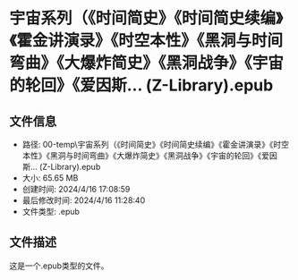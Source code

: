 ﻿# 宇宙系列（《时间简史》《时间简史续编》《霍金讲演录》《时空本性》《黑洞与时间弯曲》《大爆炸简史》《黑洞战争》《宇宙的轮回》《爱因斯... (Z-Library).epub

## 文件信息
- 路径: 00-temp\宇宙系列（《时间简史》《时间简史续编》《霍金讲演录》《时空本性》《黑洞与时间弯曲》《大爆炸简史》《黑洞战争》《宇宙的轮回》《爱因斯... (Z-Library).epub
- 大小: 65.65 MB
- 创建时间: 2024/4/16 17:08:59
- 最后修改时间: 2024/4/16 11:28:40
- 文件类型: .epub

## 文件描述
这是一个.epub类型的文件。

